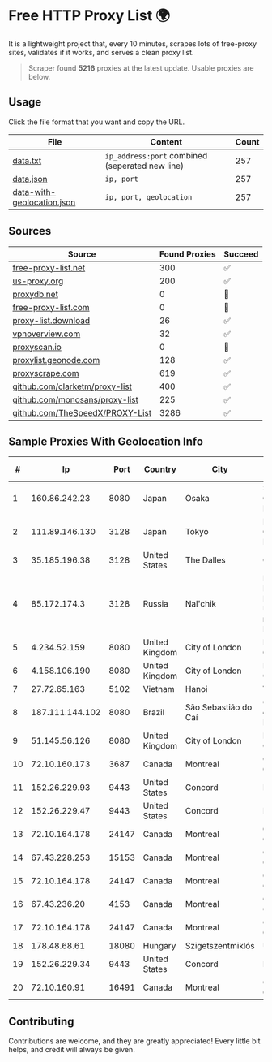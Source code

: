 
# Free HTTP Proxy List 🌍

It is a lightweight project that, every 10 minutes, scrapes lots of free-proxy sites, validates if it works, and serves a clean proxy list.


> Scraper found **5216** proxies at the latest update. Usable proxies are below.

## Usage

Click the file format that you want and copy the URL.


|File|Content|Count|
|----|-------|-----|
|[data.txt](https://raw.githubusercontent.com/themiralay/Proxy-List-World/master/data.txt)|`ip_address:port` combined (seperated new line)|257|
|[data.json](https://raw.githubusercontent.com/themiralay/Proxy-List-World/master/data.json)|`ip, port`|257|
|[data-with-geolocation.json](https://raw.githubusercontent.com/themiralay/Proxy-List-World/master/data-with-geolocation.json)|`ip, port, geolocation`|257|

## Sources

|Source|Found Proxies|Succeed|
|------|-------------|-------|
|[free-proxy-list.net](https://free-proxy-list.net)|300|✅|
|[us-proxy.org](https://www.us-proxy.org)|200|✅|
|[proxydb.net](http://proxydb.net)|0|🚫|
|[free-proxy-list.com](https://free-proxy-list.com/?page=&port=&type%5B%5D=http&type%5B%5D=https&up_time=0&search=Search)|0|🚫|
|[proxy-list.download](https://www.proxy-list.download/HTTP)|26|✅|
|[vpnoverview.com](https://vpnoverview.com/privacy/anonymous-browsing/free-proxy-servers)|32|✅|
|[proxyscan.io](https://www.proxyscan.io)|0|🚫|
|[proxylist.geonode.com](https://proxylist.geonode.com/api/proxy-list?limit=300&page=1&sort_by=lastChecked&sort_type=desc&protocols=http,https)|128|✅|
|[proxyscrape.com](https://api.proxyscrape.com/v2/?request=displayproxies&protocol=http&timeout=10000&country=all&ssl=all&anonymity=all)|619|✅|
|[github.com/clarketm/proxy-list](https://raw.githubusercontent.com/clarketm/proxy-list/master/proxy-list-raw.txt)|400|✅|
|[github.com/monosans/proxy-list](https://raw.githubusercontent.com/monosans/proxy-list/main/proxies/http.txt)|225|✅|
|[github.com/TheSpeedX/PROXY-List](https://raw.githubusercontent.com/TheSpeedX/PROXY-List/master/http.txt)|3286|✅|


## Sample Proxies With Geolocation Info

|#|Ip|Port|Country|City|Internet Service Provider|
|-|--|----|-------|----|-------------------------|
|1|160.86.242.23|8080|Japan|Osaka|Sony Network Communications Inc|
|2|111.89.146.130|3128|Japan|Tokyo|NTT PC Communications, Inc.|
|3|35.185.196.38|3128|United States|The Dalles|Google LLC|
|4|85.172.174.3|3128|Russia|Nal'chik|FGBOU VPO Kabardino-Balkarian State University named after H.M.Berbekov|
|5|4.234.52.159|8080|United Kingdom|City of London|Microsoft Corporation|
|6|4.158.106.190|8080|United Kingdom|City of London|Microsoft Corporation|
|7|27.72.65.163|5102|Vietnam|Hanoi|Viettel Group|
|8|187.111.144.102|8080|Brazil|São Sebastião do Caí|Caezar Provedor de Internet EIRELI|
|9|51.145.56.126|8080|United Kingdom|City of London|Microsoft Corporation|
|10|72.10.160.173|3687|Canada|Montreal|GloboTech Communications|
|11|152.26.229.93|9443|United States|Concord|MCNC|
|12|152.26.229.47|9443|United States|Concord|MCNC|
|13|72.10.164.178|24147|Canada|Montreal|GloboTech Communications|
|14|67.43.228.253|15153|Canada|Montreal|GloboTech Communications|
|15|72.10.164.178|24147|Canada|Montreal|GloboTech Communications|
|16|67.43.236.20|4153|Canada|Montreal|GloboTech Communications|
|17|72.10.164.178|24147|Canada|Montreal|GloboTech Communications|
|18|178.48.68.61|18080|Hungary|Szigetszentmiklós|UPC|
|19|152.26.229.34|9443|United States|Concord|MCNC|
|20|72.10.160.91|16491|Canada|Montreal|GloboTech Communications|



## Contributing

Contributions are welcome, and they are greatly appreciated! Every
little bit helps, and credit will always be given.

